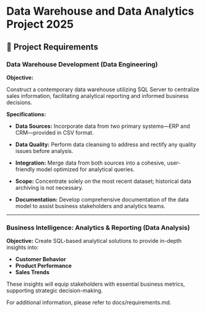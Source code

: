 # Data Warehouse and Data Analytics Project 2025

## 🚀 Project Requirements

### Data Warehouse Development (Data Engineering)

**Objective:**

Construct a contemporary data warehouse utilizing SQL Server to centralize sales information, facilitating analytical reporting and informed business decisions.

**Specifications:**

- **Data Sources:**
Incorporate data from two primary systems—ERP and CRM—provided in CSV format.

- **Data Quality:**
Perform data cleansing to address and rectify any quality issues before analysis.

- **Integration:**
Merge data from both sources into a cohesive, user-friendly model optimized for analytical queries.

- **Scope:**
Concentrate solely on the most recent dataset; historical data archiving is not necessary.

- **Documentation:**
Develop comprehensive documentation of the data model to assist business stakeholders and analytics teams.
---
### Business Intelligence: Analytics & Reporting (Data Analysis)

**Objective:**
Create SQL-based analytical solutions to provide in-depth insights into:

- **Customer Behavior**
- **Product Performance**
- **Sales Trends**

These insights will equip stakeholders with essential business metrics, supporting strategic decision-making.

For additional information, please refer to docs/requirements.md.
